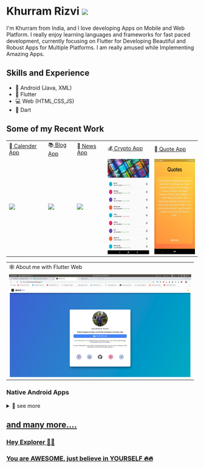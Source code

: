 # Khurram Rizvi <img src=https://github.githubassets.com/images/icons/emoji/octocat.png height=30px>
I'm Khurram from India, and I love developing Apps on Mobile and Web Platform.
I really enjoy learning languages and frameworks for fast paced development, currently focusing on Flutter for Developing Beautiful and Robust Apps for Multiple Platforms. I am really amused while Implementing Amazing Apps.

## Skills and Experience
* 🤖 Android (Java, XML)
* 📱 Flutter
* 💻 Web (HTML,CSS,JS)
* 🎯 Dart
    
## Some of my Recent Work
<table>
  <tr>
    <td>📃<a href='https://github.com/khurramrizvi/FlutterCalenderUI'> Calender App </td>
    <td>📚<a href='https://github.com/khurramrizvi/BlogApp'> Blog App </td>
    <td>📰<a href='https://github.com/khurramrizvi/designer_news'> News App </td>
    <td>💰<a href='https://github.com/khurramrizvi/flutter_pro_apps/tree/master/crypto_app'> Crypto App </td>
    <td>💭<a href='https://github.com/khurramrizvi/flutter_quote_app'> Quote App </td>
  </tr>
  <tr>
    <td>
        <img src="https://github.com/khurramrizvi/FlutterCalenderUI/blob/master/misc/2.png" height="250">
    </td>
   <td>
        <img src="https://github.com/khurramrizvi/BlogApp/blob/master/ss/Screenshot_blog_app_20190828-005417.png" height="250" >
    </td>
    <td>
        <img src="https://github.com/khurramrizvi/designer_news/blob/master/ss/andro_ss1.png" height="250" >
    </td>
    <td>
        <img src="https://github.com/khurramrizvi/flutter_pro_apps/blob/master/crypto_app/ss/crypto1.png" height="250" >
    </td>
    <td>
        <img src="https://github.com/khurramrizvi/flutter_quote_app/blob/master/ss/ss.jpg" height="250" >
    </td>
  </tr>
  </table>
  
 <table>
  <tr> 
    <td>🕸️ About me with Flutter Web</td>
  </tr>
  <tr>
    <td>
      <img src="https://github.com/khurramrizvi/flutterfolio/blob/master/ss/full.png" width="480" >
    </td>
  </tr>
 </table>
 
 ### Native Android Apps

<details>
  <summary> 
    👀 see more
  </summary>

<table>
  <tr>
    <td>
       RCOE: Rizvi College of Engineering Portal
    </td>
   </tr>
   
   <tr>
    <td>
        <img src="https://play-lh.googleusercontent.com/-0_2LRP082c2SPyxtCGleJL176jWPPg5Sv9Qj1ggEZUOC0O5lEh_7WAJb-q5pdM85Q=w720-h310-rw" height="250">
        <img src="https://play-lh.googleusercontent.com/7IP3floGNjnkQUiinZCuLyjn7CoLD_YXfHw55h7alFEi50PvFfgNi-aXRFknK-kDD5U=w720-h310-rw" height="250">
        <img src="https://play-lh.googleusercontent.com/ks5ZVmN-6QZO-jWcPGsBgfmJEERhSLkwHkBGYLGLpDFf5wkKyHlranV5nRCgm52eOOQ=w720-h310-rw" height="250">
        <img src="https://play-lh.googleusercontent.com/91WwdshzrdTXJ9zOFRM_3H4hAjCpePUf8SfrfBS66ElWh7zBumjDbxgqhbhAFxgWZw=w720-h310-rw" height="250">
  </td>
  </tr>
</table>

<table>
  <tr>
    <td>
      CGPA2Percent (MU) - CGPA to % for conversion App as per Mumbai University
    </td>
   </tr>
   
   <tr>
    <td>
        <img src="https://play-lh.googleusercontent.com/5ajgqI9dkQO9oRHuww5E1jjbzFdd8Z6mPsLF1CwUL0Rea0ycH_8Y8gOLa29EhbTidt9l=w720-h310-rw" height="250">
        <img src="https://play-lh.googleusercontent.com/llJychH_uyoA2Pl_ZLdrCvQp3o41OiCJqwEl9NbRv0b9zarZrDTi1_Kh5rUlH2itFoE=w720-h310-rw" height="250">
        <img src="https://play-lh.googleusercontent.com/tMGNw6RdvtvF6CFkp-r-sSRZGlspa8eXvEYpO0_xMpTh8wYyDdO9_PLXlxOf2QNq9is=w720-h310-rw" height="250">
        <img src="https://play-lh.googleusercontent.com/O6KzXed2HwDLFkqzijo-LYQmSoWtbQ5GHQKOGWuc7etUhJM0pbP6f5qK_M0ivMF6g_Hc=w720-h310-rw" height="250">
  </td>
  </tr>
</table>



<a href='https://play.google.com/store/apps/developer?id=Khurram+Rizvi'>
      <img src=https://play.google.com/intl/en_us/badges/static/images/badges/en_badge_web_generic.png width= 200>
</a> 
</details> 
 
 
 
## <a href='https://github.com/khurramrizvi?tab=repositories'>and many more....

### Hey Explorer 👋👋 
### You are AWESOME, just believe in YOURSELF 🔥🔥
